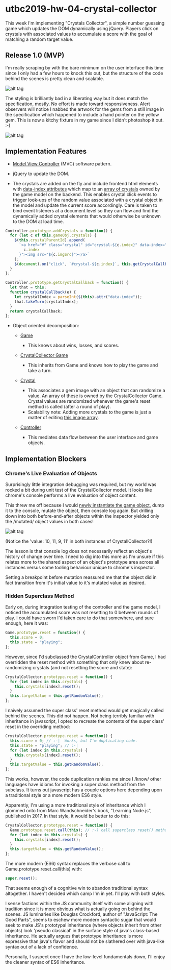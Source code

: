 # utbc2019-hw-04-crystal-collector

This week I'm implementing "Crystals Collector", a simple number guessing game which updates the DOM dynamically using jQuery. Players click on crystals with associated values to accumulate a score with the goal of matching a random target value.

## Release 1.0 (MVP)

I'm really scraping by with the bare minimum on the user interface this time since I only had a few hours to knock this out, but the structure of the code behind the scenes is pretty clean and scalable.

![alt tag](docs/img/screen-shot.png)

The styling is brilliantly bad in a liberating way but it does match the specification, mostly. No effort is made toward responsiveness. Alert observers will notice I nabbed the artwork for the gems from a still image in the specification which happened to include a hand pointer on the yellow gem. This is now a kitchy fixture in my game since I didn't photoshop it out. :-)

![alt tag](docs/img/gems.png)

## Implementation Features

- [Model View Controller](https://developer.chrome.com/apps/app_frameworks) (MVC) software pattern.

- jQuery to update the DOM.

- The crystals are added on the fly and include frontend html elements with [data-index attributes](https://github.com/zenglenn42/utbc2019-hw-04-crystal-collector/blob/a761d1d944c2d4095fbc1df22fd73a90c5cf33e5/assets/js/controller.js#L41) which map to an [array of crystals](https://github.com/zenglenn42/utbc2019-hw-04-crystal-collector/blob/80264c7df74f09f6e9f9b9558a7bc3e8b2005451/assets/js/model.js#L39) owned by the game model on the backend. This enables crystal click events to trigger look-ups of the random value associated with a crystal object in the model and update the current score accordingly. Care is taken to bind event listeners at a document level so they can flow and find the dynamically added crystal elements that would otherwise be unknown to the DOM at load time.

```javascript
Controller.prototype.addCrystals = function() {
  for (let c of this.gameObj.crystals) {
    $(this.crystalParentId).append(
      `<a href="#" class="crystal" id="crystal-${c.index}" data-index="${
        c.index
      }"><img src="${c.imgSrc}"></a>`
    );
    $(document).on("click", `#crystal-${c.index}`, this.getCrystalCallback());
  }
};

Controller.prototype.getCrystalCallback = function() {
  let that = this;
  function crystalCallback(e) {
    let crystalIndex = parseInt($(this).attr("data-index"));
    that.takeTurn(crystalIndex);
  }
  return crystalCallback;
};
```

- Object oriented decomposition:

  - [Game](https://github.com/zenglenn42/utbc2019-hw-04-crystal-collector/blob/e98776d2cf56c8e5af537e9af54434f9aa04d603/assets/js/model.js#L4)

    - This knows about wins, losses, and scores.

  - [CrystalCollector Game](https://github.com/zenglenn42/utbc2019-hw-04-crystal-collector/blob/e98776d2cf56c8e5af537e9af54434f9aa04d603/assets/js/model.js#L38)

    - This inherits from Game and knows how to play the game and take a turn.

  - [Crystal](https://github.com/zenglenn42/utbc2019-hw-04-crystal-collector/blob/e98776d2cf56c8e5af537e9af54434f9aa04d603/assets/js/model.js#L113)

    - This associates a gem image with an object that can randomize a value. An array of these is owned by the CrystalCollector Game. Crystal values are randomized whenever the game's reset method is called (after a round of play).
    - Scalability note: Adding more crystals to the game is just a matter of editing [this image array](https://github.com/zenglenn42/utbc2019-hw-04-crystal-collector/blob/0989f987423afa20de16d676c50631a7e7696c15/assets/js/model.js#L47).

  - [Controller](https://github.com/zenglenn42/utbc2019-hw-04-crystal-collector/blob/e98776d2cf56c8e5af537e9af54434f9aa04d603/assets/js/controller.js#L7)
    - This mediates data flow between the user interface and game objects.

## Implementation Blockers

### Chrome's Live Evaluation of Objects

Surprisingly little integration debugging was required, but my world was rocked a bit during unit test of the CrystalCollector model. It looks like chrome's console performs a live evaluation of object content.

This threw me off because I would [newly instantiate the game object](https://github.com/zenglenn42/utbc2019-hw-04-crystal-collector/blob/541ed9b7b7ef42ae4a29acb54c766d87d8e0f471/assets/js/model.js#L141), dump it to the console, mutate the object, then console log again. But drilling down into both before-and-after objects within the inspector yielded only the /mutated/ object values in both cases!

![alt tag](docs/img/inspector.png)

(Notice the 'value: 10, 11, 9, 11' in both instances of CrystallCollector?!)

The lesson is that console log does not necessarily reflect an object's history of change over time. I need to dig into this more as I'm unsure if this relates more to the shared aspect of an object's prototype area across all instances versus some tooling behaviour unique to chrome's inspector.

Setting a breakpoint before mutation reassured me that the object did in fact transition from it's initial value to it's mutated value as desired.

### Hidden Superclass Method

Early on, during integration testing of the controller and the game model, I noticed the accumulated score was not resetting to 0 between rounds of play. I could have sworn I'd taken care to do that somewhere, and sure enough, here it was:

```javascript
Game.prototype.reset = function() {
  this.score = 0;
  this.state = "playing";
};
```

However, since I'd subclassed the CrystalController object from Game, I had overridden the reset method with something that only knew about re-randomizing crystals (and not resetting the score and state):

```javascript
CrystalCollector.prototype.reset = function() {
  for (let index in this.crystals) {
    this.crystals[index].reset();
  }
  this.targetValue = this.getRandomValue();
};
```

I naively assumed the super class' reset method would get magically called behind the scenes. This did not happen. Not being terribly familiar with inheritance in javascript, I opted to recreate the contents of the super class' reset in the overriding method:

```javascript
CrystalCollector.prototype.reset = function() {
  this.score = 0; // :-|  Works, but I'm duplicating code.
  this.state = "playing"; // :-|
  for (let index in this.crystals) {
    this.crystals[index].reset();
  }
  this.targetValue = this.getRandomValue();
};
```

This works, however, the code duplication rankles me since I /know/ other languages have idioms for invoking a super class method from the subclass. It turns out javascript has a couple options here depending upon a traditional style or a more modern ES6 style.

Apparently, I'm using a more traditional style of inheritance which I glommed onto from Marc Wandschneider's book, "Learning Node.js", published in 2017. In that style, it would be better to do this:

```javascript
CrystalCollector.prototype.reset = function() {
  Game.prototype.reset.call(this); // :-) call superclass reset() method
  for (let index in this.crystals) {
    this.crystals[index].reset();
  }
  this.targetValue = this.getRandomValue();
};
```

The more modern (ES6) syntax replaces the verbose call to Game.prototype.reset.call(this) with:

```javascript
super.reset();
```

That seems enough of a cognitive win to abandon traditional syntax altogether. I haven't decided which camp I'm in yet. I'll play with both styles.

I sense factions within the JS community itself with some aligning with tradition since it is more obvious what is actually going on behind the scenes. JS luminaries like Douglas Crockford, author of "JavaScript: The Good Parts", seems to eschew more modern syntactic sugar that would seek to make JS's prototypal inheritance (where objects inherit from other objects) look 'pseudo classical' in the surface style of java's class-based inheritance. He actually argues that prototype inheritance is more expressive than java's flavor and should not be slathered over with java-like syntax out of a lack of confidence.

Personally, I suspect once I have the low-level fundamentals down, I'll enjoy the cleaner syntax of ES6 inheritance.
